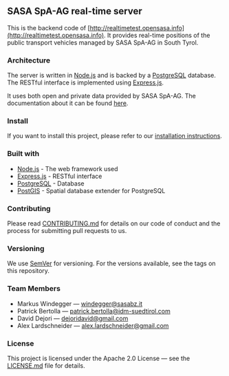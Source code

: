 ## SASA SpA-AG real-time server

This is the backend code of [http://realtimetest.opensasa.info](http://realtimetest.opensasa.info). 
It provides real-time positions of the public transport vehicles managed by SASA SpA-AG in South Tyrol. 

### Architecture

The server is written in [Node.js](https://nodejs.org/) and is backed by a [PostgreSQL](https://www.postgresql.org) database.
The RESTful interface is implemented using [Express.js](https://expressjs.com).

It uses both open and private data provided by SASA SpA-AG. The documentation about it can be found [here](http://opensasa.info).

### Install

If you want to install this project, please refer to our [installation instructions](INSTALL.md).

### Built with

- [Node.js](https://nodejs.org/) - The web framework used
- [Express.js](https://expressjs.com) - RESTful interface
- [PostgreSQL](https://www.postgresql.org) - Database
- [PostGIS](http://postgis.net) - Spatial database extender for PostgreSQL

### Contributing

Please read [CONTRIBUTING.md](CONTRIBUTING.md) for details on our code of conduct and the process for submitting pull requests to us.

### Versioning

We use [SemVer](http://semver.org) for versioning. For the versions available, see the tags on this repository.

### Team Members

- Markus Windegger — <windegger@sasabz.it>
- Patrick Bertolla — <patrick.bertolla@idm-suedtirol.com>
- David Dejori — <dejoridavid@gmail.com>
- Alex Lardschneider — <alex.lardschneider@gmail.com>

### License

This project is licensed under the Apache 2.0 License — see the [LICENSE.md](LICENSE.md) file for details.